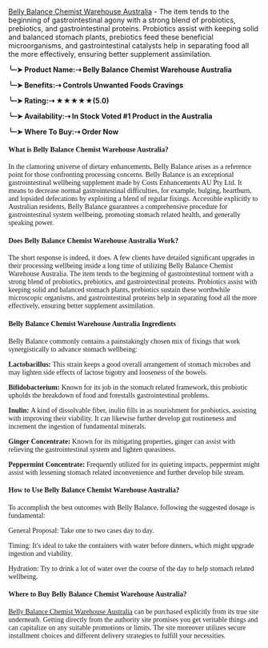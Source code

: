 <p><a href="https://supplemntsall.com/Belly" target="_blank" rel="nofollow" data-saferedirecturl="https://www.google.com/url?hl=en&amp;q=https://supplemntsall.com/Belly&amp;source=gmail&amp;ust=1729868363600000&amp;usg=AOvVaw0VgWc7npxcJCMd5ojhe2Bl">Belly Balance Chemist Warehouse Australia</a>&nbsp;- The item tends to the beginning of gastrointestinal agony with a strong blend of probiotics, prebiotics, and gastrointestinal proteins. Probiotics assist with keeping solid and balanced stomach plants, prebiotics feed these beneficial microorganisms, and gastrointestinal catalysts help in separating food all the more effectively, ensuring better supplement assimilation.</p>
<p><strong>╰┈➤ Product Name:⇢ Belly Balance Chemist Warehouse Australia</strong></p>
<p><strong>╰┈➤ Benefits:⇢ Controls Unwanted Foods Cravings</strong></p>
<p><strong>╰┈➤ Rating:⇢ ★★★★★(5.0)</strong></p>
<p><strong>╰┈➤ Availability:⇢ In Stock Voted #1 Product in the Australia</strong></p>
<p><strong>╰┈➤ Where To Buy:⇢ Order Now</strong></p>
<h4><strong><span style="font-family: Georgia;">What is Belly Balance Chemist Warehouse Australia?</span></strong></h4>
<p><span style="font-family: Georgia;">In the clamoring universe of dietary enhancements, Belly Balance arises as a reference point for those confronting processing concerns. Belly Balance is an exceptional gastrointestinal wellbeing supplement made by Costs Enhancements AU Pty Ltd. It means to decrease normal gastrointestinal difficulties, for example, bulging, heartburn, and lopsided defecations by exploiting a blend of regular fixings. Accessible explicitly to Australian residents, Belly Balance guarantees a comprehensive procedure for gastrointestinal system wellbeing, promoting stomach related health, and generally speaking power.</span></p>
<h4><strong><span style="font-family: Georgia;">Does Belly Balance Chemist Warehouse Australia Work?</span></strong></h4>
<p><span style="font-family: Georgia;">The short response is indeed, it does. A few clients have detailed significant upgrades in their processing wellbeing inside a long time of utilizing Belly Balance Chemist Warehouse Australia. The item tends to the beginning of gastrointestinal torment with a strong blend of probiotics, prebiotics, and gastrointestinal proteins. Probiotics assist with keeping solid and balanced stomach plants, prebiotics sustain these worthwhile microscopic organisms, and gastrointestinal proteins help in separating food all the more effectively, ensuring better supplement assimilation.</span></p>
<h4><strong><span style="font-family: Georgia;">Belly Balance Chemist Warehouse Australia Ingredients</span></strong></h4>
<p><span style="font-family: Georgia;">Belly Balance commonly contains a painstakingly chosen mix of fixings that work synergistically to advance stomach wellbeing:</span></p>
<p><span style="font-family: Georgia;"><strong>Lactobacillus:&nbsp;</strong>This strain keeps a good overall arrangement of stomach microbes and may lighten side effects of lactose bigotry and looseness of the bowels.</span></p>
<p><span style="font-family: Georgia;"><strong>Bifidobacterium:&nbsp;</strong>Known for its job in the stomach related framework, this probiotic upholds the breakdown of food and forestalls gastrointestinal problems.</span></p>
<p><span style="font-family: Georgia;"><strong>Inulin:</strong>&nbsp;A kind of dissolvable fiber, inulin fills in as nourishment for probiotics, assisting with improving their viability. It can likewise further develop gut routineness and increment the ingestion of fundamental minerals.</span></p>
<p><span style="font-family: Georgia;"><strong>Ginger Concentrate:</strong>&nbsp;Known for its mitigating properties, ginger can assist with relieving the gastrointestinal system and lighten queasiness.</span></p>
<p><span style="font-family: Georgia;"><strong>Peppermint Concentrate:</strong>&nbsp;Frequently utilized for its quieting impacts, peppermint might assist with lessening stomach related inconvenience and further develop bile stream.</span></p>
<h4><strong><span style="font-family: Georgia;">How to Use&nbsp;Belly Balance Chemist Warehouse Australia?</span></strong></h4>
<p><span style="font-family: Georgia;">To accomplish the best outcomes with Belly Balance, following the suggested dosage is fundamental:</span></p>
<p><span style="font-family: Georgia;">General Proposal: Take one to two cases day to day.</span></p>
<p><span style="font-family: Georgia;">Timing: It's ideal to take the containers with water before dinners, which might upgrade ingestion and viability.</span></p>
<p><span style="font-family: Georgia;">Hydration: Try to drink a lot of water over the course of the day to help stomach related wellbeing.</span></p>
<h4><strong><span style="font-family: Georgia;">Where to Buy&nbsp;Belly Balance Chemist Warehouse Australia?</span></strong></h4>
<p><span style="font-family: Georgia;"><a href="https://supplemntsall.com/Belly" target="_blank" rel="nofollow" data-saferedirecturl="https://www.google.com/url?hl=en&amp;q=https://supplemntsall.com/Belly&amp;source=gmail&amp;ust=1729868363600000&amp;usg=AOvVaw0VgWc7npxcJCMd5ojhe2Bl">Belly Balance Chemist Warehouse Australia</a> can be purchased explicitly from its true site underneath. Getting directly from the authority site promises you get veritable things and can capitalize on any suitable promotions or limits. The site moreover utilizes secure installment choices and different delivery strategies to fulfill your necessities.</span></p>
